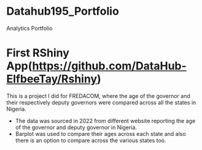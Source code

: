 # Datahub195_Portfolio
Analytics Portfolio

# First RShiny App(https://github.com/DataHub-ElfbeeTay/Rshiny)

This is a project I did for FREDACOM, where the age of the governor and their respectively deputy governors were compared across all the states in Nigeria.
* The data was sourced in 2022 from different website reporting the age of the governor and deputy governor in Nigeria.
* Barplot was used to compare their ages across each state and also there is an option to compare across the various states too.

